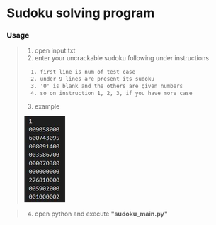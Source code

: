 Sudoku solving program 
======================

### Usage
> 1. open input.txt
> 2. enter your uncrackable sudoku following under instructions
>```
>	1. first line is num of test case
>	2. under 9 lines are present its sudoku
>	3. '0' is blank and the others are given numbers
>	4. so on instruction 1, 2, 3, if you have more case 
>```
> 3. example
>
> 	![example_one](./sudoku_example2.JPG)

> 4. open python and execute **"sudoku_main.py"**
 		



